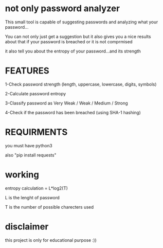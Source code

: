 # not only password analyzer
This small tool is capable of suggesting passwords and analyzing what your password... 

You can not only just get a suggestion but it also gives you a nice results about that if your password is breached or it is not comprmised

it also tell you about the entropy of your password...and its strength


# FEATURES
1-Check password strength (length, uppercase, lowercase, digits, symbols)

2-Calculate password entropy

3-Classify password as Very Weak / Weak / Medium / Strong

4-Check if the password has been breached (using SHA-1 hashing)

# REQUIRMENTS
you must have python3

also "pip install requests"

# working 
entropy calculation = L*log2(T)

L is the lenght of password 

T is the number of possible charecters used

# disclaimer
this project is only for educational purpose :))
